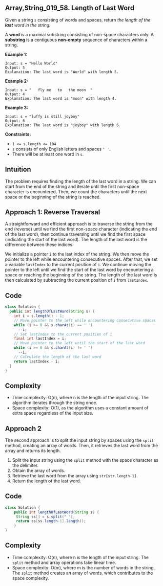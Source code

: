 ## Array,String_019_58. Length of Last Word

Given a string `s` consisting of words and spaces, return *the length of the **last** word in the string.*

A **word** is a maximal substring consisting of non-space characters only. A **substring** is a contiguous **non-empty** sequence of characters within a string.

**Example 1:**

```
Input: s = "Hello World"
Output: 5
Explanation: The last word is "World" with length 5.
```

**Example 2:**

```
Input: s = "   fly me   to   the moon  "
Output: 4
Explanation: The last word is "moon" with length 4.
```

**Example 3:**

```
Input: s = "luffy is still joyboy"
Output: 6
Explanation: The last word is "joyboy" with length 6.
```

**Constraints:**

- `1 <= s.length <= 104`
- `s` consists of only English letters and spaces `' '`.
- There will be at least one word in `s`.

## Intuition

The problem requires finding the length of the last word in a string. We can start from the end of the string and iterate until the first non-space character is encountered. Then, we count the characters until the next space or the beginning of the string is reached.

## Approach 1: Reverse Traversal

A straightforward and efficient approach is to traverse the string from the end (reverse) until we find the first non-space character (indicating the end of the last word), then continue traversing until we find the first space (indicating the start of the last word). The length of the last word is the difference between these indices.

We initialize a pointer `i` to the last index of the string. We then move the pointer to the left while encountering consecutive spaces. After that, we set a variable `lastIndex` to the current position of `i`. We continue moving the pointer to the left until we find the start of the last word by encountering a space or reaching the beginning of the string. The length of the last word is then calculated by subtracting the current position of `i` from `lastIndex`.

## Code

```java
class Solution {
  public int lengthOfLastWord(String s) {
    int i = s.length() - 1;
    // Move pointer to the left while encountering consecutive spaces
    while (i >= 0 && s.charAt(i) == ' ')
      --i;
    // Set lastIndex to the current position of i
    final int lastIndex = i;
    // Move pointer to the left until the start of the last word
    while (i >= 0 && s.charAt(i) != ' ')
      --i;
    // Calculate the length of the last word
    return lastIndex - i;
  }
}
```

## Complexity

- Time complexity: O(n), where n is the length of the input string. The algorithm iterates through the string once.
- Space complexity: O(1), as the algorithm uses a constant amount of extra space regardless of the input size.

## Approach 2

The second approach is to split the input string by spaces using the `split` method, creating an array of words. Then, it retrieves the last word from the array and returns its length.

1. Split the input string using the `split` method with the space character as the delimiter.
2. Obtain the array of words.
3. Retrieve the last word from the array using `str[str.length-1]`.
4. Return the length of the last word.

## Code

```java
class Solution {
    public int lengthOfLastWord(String s) {
     String ss[] = s.split(" ");
     return ss[ss.length-1].length();
    }
}
```

## Complexity

- Time complexity: O(n), where n is the length of the input string. The `split` method and array operations take linear time.
- Space complexity: O(m), where m is the number of words in the string. The `split` method creates an array of words, which contributes to the space complexity.
